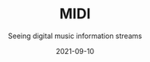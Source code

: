 ---
title: MIDI
subtitle: Seeing digital music information streams
tags: apps
date: 2021-09-10
list: midi
---